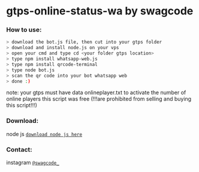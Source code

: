 # gtps-online-status-wa by swagcode
### How to use:
 
```bash
> download the bot.js file, then cut into your gtps folder
> download and install node.js on your vps
> open your cmd and type cd <your folder gtps location>
> type npm install whatsapp-web.js
> type npm install qrcode-terminal
> type node bot.js 
> scan the qr code into your bot whatsapp web
> done :)
```
note: your gtps must have data onlineplayer.txt to activate the number of online players
this script was free (!!!are prohibited from selling and buying this script!!!)

### Download:
node js [`download node js here`](https://nodejs.org/en/download/)
### Contact:
instagram [`@swagcode_`](https://www.instagram.com/swagcode_/)
